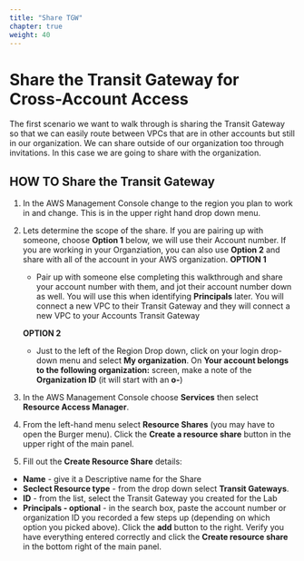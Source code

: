 ```yaml
---
title: "Share TGW"
chapter: true
weight: 40
---
```


# Share the Transit Gateway for Cross-Account Access

The first scenario we want to walk through is sharing the Transit Gateway so that we can easily route between VPCs that are in other accounts but still in our organization. We can share outside of our organization too through invitations. In this case we are going to share with the organization.

## HOW TO Share the Transit Gateway

1. In the AWS Management Console change to the region you plan to work in and change. This is in the upper right hand drop down menu.

1. Lets determine the scope of the share. If you are pairing up with someone, choose **Option 1** below, we will use their Account number. If you are working in your Organziation, you can also use **Option 2** and share with all of the account in your AWS organization.
   **OPTION 1**

   - Pair up with someone else completing this walkthrough and share your account number with them, and jot their account number down as well. You will use this when identifying **Principals** later.
     You will connect a new VPC to their Transit Gateway and they will connect a new VPC to your Accounts Transit Gateway

   **OPTION 2**

   - Just to the left of the Region Drop down, click on your login drop-down menu and select **My organization**. On **Your account belongs to the following organization:** screen, make a note of the **Organization ID** (it will start with an **o-**)

1. In the AWS Management Console choose **Services** then select **Resource Access Manager**.

1. From the left-hand menu select **Resource Shares** (you may have to open the Burger menu). Click the **Create a resource share** button in the upper right of the main panel.

1. Fill out the **Create Resource Share** details:

- **Name** - give it a Descriptive name for the Share
- **Seclect Resource type** - from the drop down select **Transit Gateways**.
- **ID** - from the list, select the Transit Gateway you created for the Lab
- **Principals - optional** - in the search box, paste the account number or organization ID you recorded a few steps up (depending on which option you picked above). Click the **add** button to the right.
  Verify you have everything entered correctly and click the **Create resource share** in the bottom right of the main panel.
